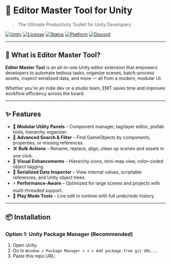 # 🧠 Editor Master Tool for Unity
> The Ultimate Productivity Toolkit for Unity Developers

[![Unity](https://img.shields.io/badge/Unity-2020.3%2B-black.svg?logo=unity)](https://unity.com/)
[![License](https://img.shields.io/badge/License-MIT-blue.svg)](#license)
[![Status](https://img.shields.io/badge/status-stable-brightgreen.svg)]()
[![Platform](https://img.shields.io/badge/platform-Editor%20Only-lightgrey)]()
[![Discord](https://img.shields.io/discord/yourdiscordid.svg?label=Join%20Discord&logo=discord&color=7289DA)]([https://discord.gg/YOUR_INVITE](https://discord.gg/gmb4dnVkRX))

---

## 🎯 What is Editor Master Tool?

**Editor Master Tool** is an all-in-one Unity editor extension that empowers developers to automate tedious tasks, organize scenes, batch-process assets, inspect serialized data, and more — all from a modern, modular UI.

Whether you're an indie dev or a studio team, EMT saves time and improves workflow efficiency across the board.

---

## ✨ Features

- 🧰 **Modular Utility Panels** – Component manager, tag/layer editor, prefab tools, hierarchy organizer.
- 🔎 **Advanced Search & Filter** – Find GameObjects by components, properties, or missing references.
- 🛠️ **Bulk Actions** – Rename, replace, align, clean up scenes and assets in one click.
- 🎨 **Visual Enhancements** – Hierarchy icons, mini-map view, color-coded object tagging.
- 🧠 **Serialized Data Inspector** – View internal values, scriptable references, and Unity object trees.
- ⚡ **Performance-Aware** – Optimized for large scenes and projects with multi-threaded support.
- 🧪 **Play Mode Tools** – Live edit in runtime with full undo/redo history.

---

## 📦 Installation

### Option 1: Unity Package Manager (Recommended)
1. Open Unity.
2. Go to `Window > Package Manager > + > Add package from git URL...`
3. Paste this repo URL:
